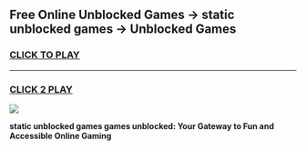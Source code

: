 
## Free Online Unblocked Games → static unblocked games → Unblocked Games
<h3>
<a href="https://premium.freeplayer.one?title=static_unblocked_games&ref=21F">CLICK TO PLAY</a></h3>
<hr>

<h3>
<a href="https://premium.freeplayer.one?title=static_unblocked_games&ref=21F">CLICK 2 PLAY</a>
  
</h3>

<a href="https://premium.freeplayer.one?title=static_unblocked_games&ref=21F/"><img src="https://clearcache.store/games.png"></a>


**static unblocked games games unblocked: Your Gateway to Fun and Accessible Online Gaming**
